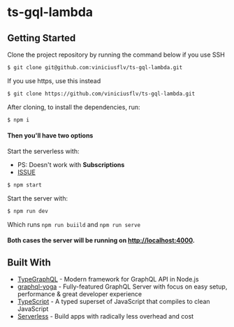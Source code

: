 # ts-gql-lambda

## Getting Started

Clone the project repository by running the command below if you use SSH

```bash
$ git clone git@github.com:viniciusflv/ts-gql-lambda.git
```

If you use https, use this instead

```bash
$ git clone https://github.com/viniciusflv/ts-gql-lambda.git
```

After cloning, to install the dependencies, run:

```bash
$ npm i
```

#### Then you'll have two options

Start the serverless with:
* PS: Doesn't work with **Subscriptions**
* [ISSUE](https://github.com/MichalLytek/type-graphql/issues/52)
```bash
$ npm start
```

Start the server with:

```bash
$ npm run dev
```

Which runs ``npm run buiild`` and ``npm run serve``

#### Both cases the server will be running on [http://localhost:4000](http://localhost:4000).

## Built With

* [TypeGraphQL](https://github.com/MichalLytek/type-graphql) - Modern framework for GraphQL API in Node.js
* [graphql-yoga](https://github.com/prisma/graphql-yoga) - Fully-featured GraphQL Server with focus on easy setup, performance & great developer experience
* [TypeScript](https://www.typescriptlang.org) - A typed superset of JavaScript that compiles to clean JavaScript
* [Serverless](https://serverless.com) - Build apps with radically less overhead and cost
